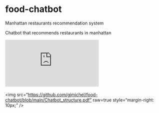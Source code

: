 # food-chatbot
Manhattan restaurants recommendation system

Chatbot that recommends restaurants in manhattan


![Chatbot Structure](https://github.com/gjmichel/food-chatbot/blob/main/Chatbot_structure.pdf)

<img
src=“https://github.com/gjmichel/food-chatbot/blob/main/Chatbot_structure.pdf”
raw=true
style=“margin-right: 10px;”
/>
